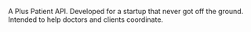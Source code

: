A Plus Patient API. Developed for a startup that never got off the ground. Intended to help doctors and clients coordinate.
